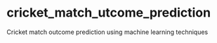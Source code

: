 # cricket_match_utcome_prediction
Cricket match outcome prediction using machine learning techniques
